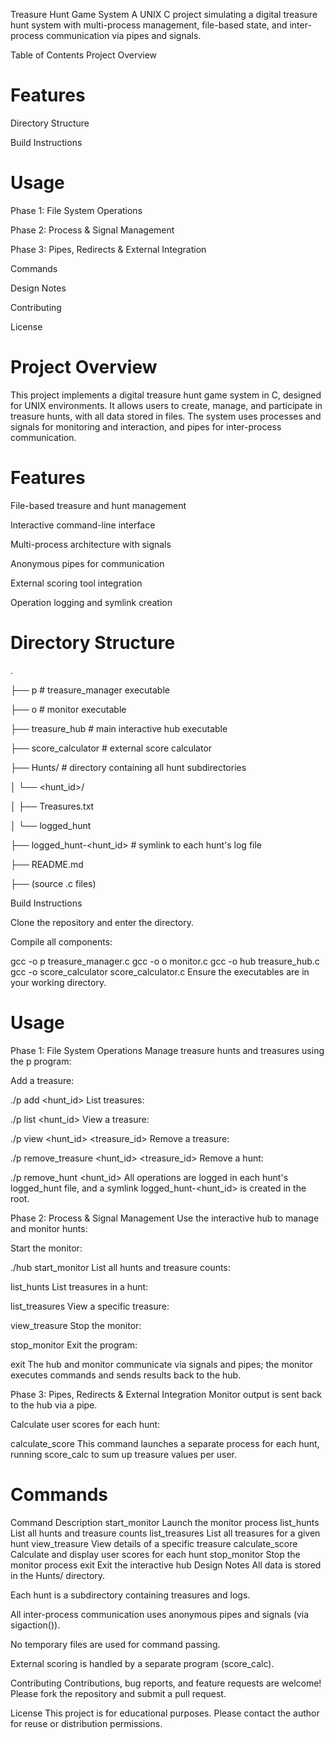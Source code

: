 Treasure Hunt Game System
A UNIX C project simulating a digital treasure hunt system with multi-process management, file-based state, and inter-process communication via pipes and signals.

Table of Contents
Project Overview

# Features

Directory Structure

Build Instructions

# Usage

Phase 1: File System Operations

Phase 2: Process & Signal Management

Phase 3: Pipes, Redirects & External Integration

Commands

Design Notes

Contributing

License

# Project Overview
This project implements a digital treasure hunt game system in C, designed for UNIX environments. It allows users to create, manage, and participate in treasure hunts, with all data stored in files. The system uses processes and signals for monitoring and interaction, and pipes for inter-process communication.

# Features
File-based treasure and hunt management

Interactive command-line interface

Multi-process architecture with signals

Anonymous pipes for communication

External scoring tool integration

Operation logging and symlink creation

# Directory Structure
.

├── p                    # treasure_manager executable

├── o                    # monitor executable

├── treasure_hub         # main interactive hub executable

├── score_calculator     # external score calculator

├── Hunts/               # directory containing all hunt subdirectories

│   └── <hunt_id>/

│       ├── Treasures.txt

│       └── logged_hunt

├── logged_hunt-<hunt_id> # symlink to each hunt's log file

├── README.md

├── (source .c files)

Build Instructions

Clone the repository and enter the directory.


Compile all components:

gcc -o p treasure_manager.c
gcc -o o monitor.c
gcc -o hub treasure_hub.c
gcc -o score_calculator score_calculator.c
Ensure the executables are in your working directory.

# Usage
Phase 1: File System Operations
Manage treasure hunts and treasures using the p program:

Add a treasure:

./p add <hunt_id>
List treasures:

./p list <hunt_id>
View a treasure:

./p view <hunt_id> <treasure_id>
Remove a treasure:

./p remove_treasure <hunt_id> <treasure_id>
Remove a hunt:

./p remove_hunt <hunt_id>
All operations are logged in each hunt's logged_hunt file, and a symlink logged_hunt-<hunt_id> is created in the root.

Phase 2: Process & Signal Management
Use the interactive hub to manage and monitor hunts:

Start the monitor:

./hub
 start_monitor
List all hunts and treasure counts:

 list_hunts
List treasures in a hunt:

 list_treasures
View a specific treasure:

 view_treasure
Stop the monitor:

 stop_monitor
Exit the program:

 exit
The hub and monitor communicate via signals and pipes; the monitor executes commands and sends results back to the hub.

Phase 3: Pipes, Redirects & External Integration
Monitor output is sent back to the hub via a pipe.

Calculate user scores for each hunt:

 calculate_score
This command launches a separate process for each hunt, running score_calc to sum up treasure values per user.

# Commands
Command	Description
start_monitor	Launch the monitor process
list_hunts	List all hunts and treasure counts
list_treasures	List all treasures for a given hunt
view_treasure	View details of a specific treasure
calculate_score	Calculate and display user scores for each hunt
stop_monitor	Stop the monitor process
exit	Exit the interactive hub
Design Notes
All data is stored in the Hunts/ directory.

Each hunt is a subdirectory containing treasures and logs.

All inter-process communication uses anonymous pipes and signals (via sigaction()).

No temporary files are used for command passing.

External scoring is handled by a separate program (score_calc).

Contributing
Contributions, bug reports, and feature requests are welcome! Please fork the repository and submit a pull request.

License
This project is for educational purposes. Please contact the author for reuse or distribution permissions.

